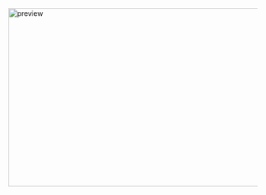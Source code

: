 <img width="1080" height="360" alt="preview" src="https://github.com/user-attachments/assets/f75b9be5-46d1-4ec7-be0e-4d48cd861488" />
